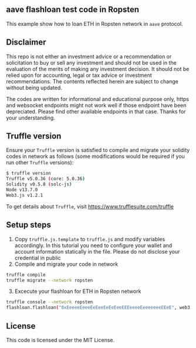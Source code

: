 ## aave flashloan test code in Ropsten

This example show how to loan ETH in Ropsten network in `aave` protocol. 
 
## Disclaimer
This repo is not either an investment advice or a recommendation or solicitation to buy or sell any investment and should not be used in the evaluation of the merits of making any investment decision. It should not be relied upon for accounting, legal or tax advice or investment recommendations. The contents reflected herein are subject to change without being updated.

The codes are written for informational and educational purpose only, https and websocket endpoints might not work well if those endpoint have been depreciated. Please find other available endpoints in that case. Thanks for your understanding.
 
## Truffle version

Ensure your `Truffle` version is satisfied to compile and migrate your solidity codes in network as follows (some modifications would be required if you run other `Truffle` versions):
```sh
$ truffle version
Truffle v5.0.36 (core: 5.0.36)
Solidity v0.5.8 (solc-js)
Node v13.7.0
Web3.js v1.2.1
```
To get details about `Truffle`, visit https://www.trufflesuite.com/truffle

## Setup steps
 
1. Copy `truffle.js.template` to `truffle.js` and modify variables accordingly. In this tutorial you need to configure your wallet and account information statically in the file. Please do not disclose your credential in public
2. Compile and migrate your code in network
```sh
truffle compile
truffle migrate --network ropsten
```
3. Excecute your flashloan for ETH in Ropsten network
```sh
truffle console --network ropsten
flashloan.flashloan("0xEeeeeEeeeEeEeeEeEeEeeEEEeeeeEeeeeeeeEEeE", web3.utils.toWei("10", "ether"))
```
 
## License

This code is licensed under the MIT License.

